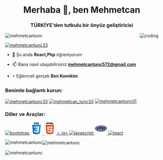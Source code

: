 <h1 align="center">Merhaba 👋, ben Mehmetcan</h1>
<h3 align="center">TÜRKİYE'den tutkulu bir önyüz geliştiricisi</h3>
<img align="right" alt="coding" widht="100" src="https://cdn.dribbble.com/users/1162077/screenshots/3848914/programmer.gif">


<p align="left"> <img src=" https://komarev.com/ghpvc/?username=mehmetcantunc&label=Profile%20views&color=0e75b6&style=flat" alt="mehmetcantunc" /> </p>

<p align="left"> <a href="https:/ /twitter.com/mehmetcantunc33" target="blank"><img src="https://img.shields.io/twitter/follow/mehmetcantunc33?logo=twitter&style=for-the-badge" alt="mehmetcantunc33" / ></a> </p>

- 🌱 Şu anda **React,Php** öğreniyorum

- 📫 Bana nasıl ulaşabilirsiniz **mehmetcantunc572@gmail.com**

- ⚡ Eğlenceli gerçek **Ben Komikim**

<h3 align="left">Benimle bağlantı kurun:</h3>
<p align="left">
<a href="https://twitter.com/mehmetcantunc33" target="blank"><img align="center" src="https://raw.githubusercontent.com/rahuldkjain/github-profile-readme-generator /master/src/images/icons/Social/twitter.svg" alt="mehmetcantunc33" height="30" width="40" /></a>
<a href="https://instagram.com/mehmetcan_tunc33 " target="blank"><img align="center" src="https://raw.githubusercontent.com/rahuldkjain/github-profile-readme-generator/master/src/images/icons/Social/instagram.svg " alt="mehmetcan_tunc33" height="30" width="40" /></a>
<a href="https://www.youtube.com/c/mehmetcantunc01" target="blank"><img hizala ="merkez"src="https://raw.githubusercontent.com/rahuldkjain/github-profile-readme-generator/master/src/images/icons/Social/youtube.svg" alt="mehmetcantunc01" height="30" width=" 40" /></a>
</p>

<h3 align="left">Diller ve Araçlar:</h3>
<p align="left"> <a href="https://getbootstrap.com" target="_blank" rel="noreferrer"> <img src="https://raw.githubusercontent.com/devicons/devicon /master/icons/bootstrap/bootstrap-plain-wordmark.svg" alt="bootstrap" width="40" height="40"/> </a> <a href="https://www.w3schools.com /css/" target="_blank" rel="noreferrer"> <img src="https://raw.githubusercontent.com/devicons/devicon/master/icons/css3/css3-original-wordmark.svg" alt= "css3" width="40" height="40"/> </a> <a href="https://www.w3.org/html/" target="_blank" rel="noreferrer"> <img src="https://raw.githubusercontent.com/devicons/devicon/master/icons/html5/html5-original-wordmark.svg" alt="html5" width="40" height="40"/> < /a> <a href="https://developer.mozilla.org/en-US/docs/Web/JavaScript" target="_blank" rel="noreferrer"> <img src="https://raw. githubusercontent.com/devicons/devicon/master/icons/javascript/javascript-original.svg" alt="javascript" width="40" height="40"/> </a> <a href="https:// www.php.net" target="_blank" rel="noreferrer"> <img src="https://raw.githubusercontent.com/devicons/devicon/master/icons/php/php-original.svg" alt= "php" genişliği="40" height="40"/> </a> <a href="https://reactjs.org/" target="_blank" rel="noreferrer"> <img src="https://raw.githubusercontent .com/devicons/devicon/master/icons/react/react-original-wordmark.svg" alt="react" width="40" height="40"/> </a> </p>

<p><img align="left" src="https://github-readme-stats.vercel.app/api/top-langs?username=mehmetcantunc&show_icons=true&locale=en&layout=compact" alt="mehmetcantunc" /> </p>

<p> <img align="center" src="https://github-readme-stats.vercel.app/api?username=mehmetcantunc&show_icons=true&locale=en" alt="mehmetcantunc" /> </p>

<p><img align="center" src="https://github-readme-streak-stats.herokuapp.com/?user=mehmetcantunc&" alt="mehmetcantunc" /></p>
